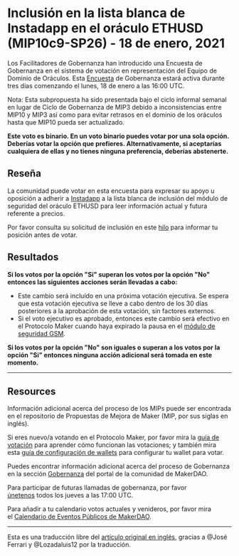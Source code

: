 # Inclusión en la lista blanca de **Instadapp en el oráculo ETHUSD (MIP10c9-SP26) - 18 de enero, 2021**

Los Facilitadores de Gobernanza han introducido una Encuesta de Gobernanza en el sistema de votación en representación del Equipo de Dominio de Oráculos. Esta [Encuesta](https://community-development.makerdao.com/en/learn/governance/on-chain-gov/) de Gobernanza estará activa durante tres días comenzando el lunes, 18 de enero a las 16:00 UTC.

Nota: Esta subpropuesta ha sido presentada bajo el ciclo informal semanal en lugar de Ciclo de Gobernanza de MIP3 debido a inconsistencias entre MIP10 y MIP3 así como para evitar retrasos en el dominio de los oráculos hasta que MIP10 pueda ser actualizado.

**Este voto es binario. En un voto binario puedes votar por una sola opción. Deberías votar la opción que prefieres. Alternativamente, si aceptarías cualquiera de ellas y no tienes ninguna preferencia, deberías abstenerte.**

## **Reseña**

La comunidad puede votar en esta encuesta para expresar su apoyo u oposición a adherir a [Instadapp](https://instadapp.io/) a la lista blanca de inclusión del módulo de seguridad del oráculo ETHUSD para leer información actual y futura referente a precios.

Por favor consulta su solicitud de inclusión en este [hilo](https://forum.makerdao.com/t/mip10c9-sp26-subproposal-to-whitelist-instadapp-gelato-automation-contract-for-eth-usd-oracle-access/5901) para informar tu posición antes de votar.

## Resultados

**Si los votos por la opción "Si" superan los votos por la opción "No" entonces las siguientes acciones serán llevadas a cabo:**

- Este cambio será incluído en una próxima votación ejecutiva. Se espera que esta votación ejecutiva se lleve a cabo dentro de los 30 días posteriores a la aprobación de esta votación, sin factores externos.
- Si el voto ejecutivo es aprobado, entonces este cambio será efectivo en el Protocolo Maker cuando haya expirado la pausa en el [módulo de seguridad GSM](https://community-development.makerdao.com/en/learn/governance/param-gsm-pause-delay/).

**Si los votos por la opción "No" son iguales o superan a los votos por la opción "Si" entonces ninguna acción adicional será tomada en este momento.**

---

## **Resources**

Información adicional acerca del proceso de los MIPs puede ser encontrada en el repositorio de Propuestas de Mejora de Maker (MIP, por sus siglas en inglés).

Si eres nuevo/a votando en el Protocolo Maker, por favor mira la [guía de votación](https://community-development.makerdao.com/en/learn/governance/how-voting-works/) para aprender cómo funcionan las votaciones; y también mira esta [guía de configuración de wallets](https://community-development.makerdao.com/en/learn/governance/voting-setup/) para configurar tu wallet para votar.

Puedes encontrar información adicional acerca del proceso de Gobernanza en la sección [Gobernanza](https://community-development.makerdao.com/en/learn/governance) del portal de la comunidad de MakerDAO.

Para participar de futuras llamadas de gobernanza, por favor [únetenos](https://github.com/makerdao/community/tree/master/governance/governance-and-risk-meetings) todos los jueves a las 17:00 UTC.

Para añadir a tu calendario votos actuales y venideros, por favor mira el [Calendario de Eventos Públicos de MakerDAO](https://calendar.google.com/calendar/embed?src=makerdao.com_3efhm2ghipksegl009ktniomdk%40group.calendar.google.com&ctz=UTC&mode=week&showCalendars=0&showPrint=0).

---

Esta es una traducción libre del [artículo original en inglés](https://github.com/makerdao/community/blob/master/governance/polls/MIP10c9-SP26%20-%20Whitelist%20Instadapp%20on%20ETHUSD%20Oracle%20-%20January%2018,%202021.md), gracias a @José Ferrari y @Lozadaluis12 por la traducción.

